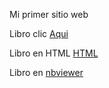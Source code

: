 Mi primer sitio web

Libro clic [Aqui](EjerciciosJose.ipynb)

Libro en HTML [HTML](/EjerciciosJose.html)

Libro en [nbviewer](/http://nbviewer.jupyter.org/github/jrvalencia/jrvalencia/blob/master/EjerciciosJose.ipynb)

